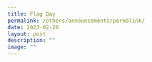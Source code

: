 ```yaml
---
title: Flag Day
permalink: /others/announcements/permalink/
date: 2023-02-20
layout: post
description: ""
image: ""
---
```

